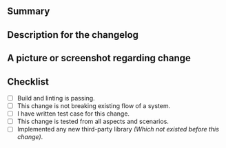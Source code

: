 <!--
Thanks for submitting a pull request!

Please make sure you've read and understood our contributing guidelines;
https://github.com/Jalgaon-CoHelp/web-app/blob/master/CONTRIBUTING.md

If this is a bug fix, make sure your description includes "fixes #xxxx", or
"closes #xxxx", where #xxxx is the issue number.

Please provide enough information so that others can review your pull request.
The first three fields are mandatory:
-->

## Summary

<!--
Explain the **motivation** for making this change.
What existing problem does the pull request solve?
-->

## Description for the changelog

<!--
Write a short (one line) summary that describes the changes in this
pull request
-->

## A picture or screenshot regarding change

<!--
This is not mandatory but encouraged
-->

## Checklist

<!--
The current CI workflow will validate code level changes. 
Make sure that `yarn build` is passing before raising a PR.
-->

- [ ] Build and linting is passing.
- [ ] This change is not breaking existing flow of a system.
- [ ] I have written test case for this change.
- [ ] This change is tested from all aspects and scenarios.
- [ ] Implemented any new third-party library _(Which not existed before this change)_.

